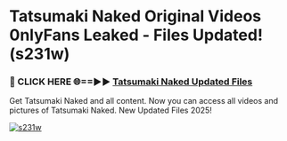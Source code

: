 # Tatsumaki Naked Original Videos 0nlyFans Leaked - Files Updated! (s231w)

<h3>🔴 CLICK HERE 🌐==►► <a href="https://tinyurl.com/yckcrads" rel="nofollow">Tatsumaki Naked Updated Files</a></h3>

Get Tatsumaki Naked and all content. Now you can access all videos and pictures of Tatsumaki Naked. New Updated Files 2025!

[![s231w](https://i.imgur.com/hpKpOFt.gif)](https://tinyurl.com/yckcrads)
